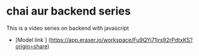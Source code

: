 # chai aur backend series

This is a video series on backend with javascript
- [Model link ] (https://app.eraser.io/workspace/Fu9QYi71jrs92rPdtxKS?origin=share)